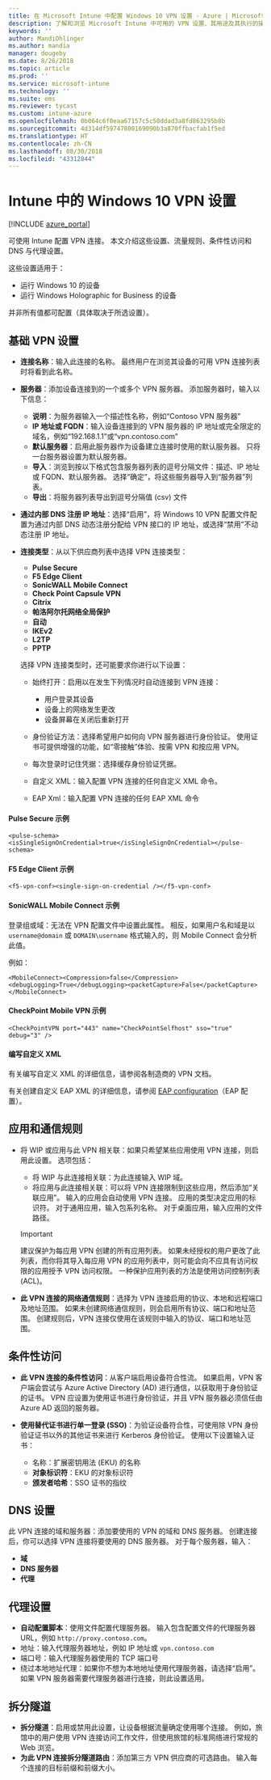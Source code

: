 ```yaml
---
title: 在 Microsoft Intune 中配置 Windows 10 VPN 设置 - Azure | Microsoft Docs
description: 了解和浏览 Microsoft Intune 中可用的 VPN 设置、其用途及其执行的操作，包括流量规则、条件性访问，以及适用于 Windows 10 设备和 Windows Holographic for Business 设备的 DNS 与代理设置。
keywords: ''
author: MandiOhlinger
ms.author: mandia
manager: dougeby
ms.date: 8/26/2018
ms.topic: article
ms.prod: ''
ms.service: microsoft-intune
ms.technology: ''
ms.suite: ems
ms.reviewer: tycast
ms.custom: intune-azure
ms.openlocfilehash: 0b064c6f0eaa67157c5c50ddad3a8fd863295b8b
ms.sourcegitcommit: 4d314df59747800169090b3a870ffbacfab1f5ed
ms.translationtype: HT
ms.contentlocale: zh-CN
ms.lasthandoff: 08/30/2018
ms.locfileid: "43312844"
---
```

# <a name="windows-10-vpn-settings-in-intune"></a>Intune 中的 Windows 10 VPN 设置

[!INCLUDE [azure_portal](./includes/azure_portal.md)]

可使用 Intune 配置 VPN 连接。 本文介绍这些设置、流量规则、条件性访问和 DNS 与代理设置。

这些设置适用于：

- 运行 Windows 10 的设备
- 运行 Windows Holographic for Business 的设备

并非所有值都可配置（具体取决于所选设置）。

## <a name="base-vpn-settings"></a>基础 VPN 设置

- **连接名称**：输入此连接的名称。 最终用户在浏览其设备的可用 VPN 连接列表时将看到此名称。
- **服务器**：添加设备连接到的一个或多个 VPN 服务器。 添加服务器时，输入以下信息：
  - **说明**：为服务器输入一个描述性名称，例如“Contoso VPN 服务器”
  - **IP 地址或 FQDN**：输入设备连接到的 VPN 服务器的 IP 地址或完全限定的域名，例如“192.168.1.1”或“vpn.contoso.com”
  - **默认服务器**：启用此服务器作为设备建立连接时使用的默认服务器。 只将一台服务器设置为默认服务器。
  - **导入**：浏览到按以下格式包含服务器列表的逗号分隔文件：描述、IP 地址或 FQDN、默认服务器。 选择“确定”，将这些服务器导入到“服务器”列表。
  - **导出**：将服务器列表导出到逗号分隔值 (csv) 文件

- **通过内部 DNS 注册 IP 地址**：选择“启用”，将 Windows 10 VPN 配置文件配置为通过内部 DNS 动态注册分配给 VPN 接口的 IP 地址，或选择“禁用”不动态注册 IP 地址。

- **连接类型**：从以下供应商列表中选择 VPN 连接类型：

  - **Pulse Secure**
  - **F5 Edge Client**
  - **SonicWALL Mobile Connect**
  - **Check Point Capsule VPN**
  - **Citrix**
  - **帕洛阿尔托网络全局保护**
  - **自动**
  - **IKEv2**
  - **L2TP**
  - **PPTP**

  选择 VPN 连接类型时，还可能要求你进行以下设置：  
    - 始终打开：启用以在发生下列情况时自动连接到 VPN 连接： 
      - 用户登录其设备
      - 设备上的网络发生更改
      - 设备屏幕在关闭后重新打开 

    - 身份验证方法：选择希望用户如何向 VPN 服务器进行身份验证。 使用证书可提供增强的功能，如“零接触”体验、按需 VPN 和按应用 VPN。
    - 每次登录时记住凭据：选择缓存身份验证凭据。
    - 自定义 XML：输入配置 VPN 连接的任何自定义 XML 命令。
    - EAP Xml：输入配置 VPN 连接的任何 EAP XML 命令

#### <a name="pulse-secure-example"></a>Pulse Secure 示例

```
<pulse-schema><isSingleSignOnCredential>true</isSingleSignOnCredential></pulse-schema>
```

#### <a name="f5-edge-client-example"></a>F5 Edge Client 示例

```
<f5-vpn-conf><single-sign-on-credential /></f5-vpn-conf>
```

#### <a name="sonicwall-mobile-connect-example"></a>SonicWALL Mobile Connect 示例
登录组或域：无法在 VPN 配置文件中设置此属性。 相反，如果用户名和域是以 `username@domain` 或 `DOMAIN\username` 格式输入的，则 Mobile Connect 会分析此值。

例如：

```
<MobileConnect><Compression>false</Compression><debugLogging>True</debugLogging><packetCapture>False</packetCapture></MobileConnect>
```

#### <a name="checkpoint-mobile-vpn-example"></a>CheckPoint Mobile VPN 示例

```
<CheckPointVPN port="443" name="CheckPointSelfhost" sso="true" debug="3" />
```

#### <a name="writing-custom-xml"></a>编写自定义 XML
有关编写自定义 XML 的详细信息，请参阅各制造商的 VPN 文档。

有关创建自定义 EAP XML 的详细信息，请参阅 [EAP configuration](https://docs.microsoft.com/windows/client-management/mdm/eap-configuration)（EAP 配置）。

## <a name="apps-and-traffic-rules"></a>应用和通信规则

- 将 WIP 或应用与此 VPN 相关联：如果只希望某些应用使用 VPN 连接，则启用此设置。 选项包括：

  - 将 WIP 与此连接相关联：为此连接输入 WIP 域。
  - 将应用与此连接相关联：可以将 VPN 连接限制到这些应用，然后添加“关联应用”。 输入的应用会自动使用 VPN 连接。 应用的类型决定应用的标识符。 对于通用应用，输入包系列名称。 对于桌面应用，输入应用的文件路径。
  >[!IMPORTANT]
  >建议保护为每应用 VPN 创建的所有应用列表。 如果未经授权的用户更改了此列表，而你将其导入每应用 VPN 的应用列表中，则可能会向不应具有访问权限的应用授予 VPN 访问权限。 一种保护应用列表的方法是使用访问控制列表 (ACL)。

- **此 VPN 连接的网络通信规则**：选择为 VPN 连接启用的协议、本地和远程端口及地址范围。 如果未创建网络通信规则，则会启用所有协议、端口和地址范围。 创建规则后，VPN 连接仅使用在该规则中输入的协议、端口和地址范围。

## <a name="conditional-access"></a>条件性访问

- **此 VPN 连接的条件性访问**：从客户端启用设备符合性流。 如果启用，VPN 客户端会尝试与 Azure Active Directory (AD) 进行通信，以获取用于身份验证的证书。 VPN 应设置为使用证书进行身份验证，并且 VPN 服务器必须信任由 Azure AD 返回的服务器。

- **使用替代证书进行单一登录 (SSO)**：为验证设备符合性，可使用除 VPN 身份验证证书以外的其他证书来进行 Kerberos 身份验证。 使用以下设置输入证书：

  - 名称：扩展密钥用法 (EKU) 的名称
  - **对象标识符**：EKU 的对象标识符
  - **颁发者哈希**：SSO 证书的指纹

## <a name="dns-settings"></a>DNS 设置

此 VPN 连接的域和服务器：添加要使用的 VPN 的域和 DNS 服务器。 创建连接后，你可以选择 VPN 连接将要使用的 DNS 服务器。 对于每个服务器，输入：
- **域**
- **DNS 服务器**
- **代理**

## <a name="proxy-settings"></a>代理设置

- **自动配置脚本**：使用文件配置代理服务器。 输入包含配置文件的代理服务器 URL，例如 `http://proxy.contoso.com`。
- 地址：输入代理服务器地址，例如 IP 地址或 `vpn.contoso.com`
- 端口号：输入代理服务器使用的 TCP 端口号
- 绕过本地地址代理：如果你不想为本地地址使用代理服务器，请选择“启用”。 如果 VPN 服务器需要代理服务器进行连接，则此设置适用。

## <a name="split-tunneling"></a>拆分隧道

- **拆分隧道**：启用或禁用此设置，让设备根据流量确定使用哪个连接。 例如，旅馆中的用户使用 VPN 连接访问工作文件，但使用旅馆的标准网络进行常规的 Web 浏览。
- **为此 VPN 连接拆分隧道路由**：添加第三方 VPN 供应商的可选路由。 输入每个连接的目标前缀和前缀大小。
